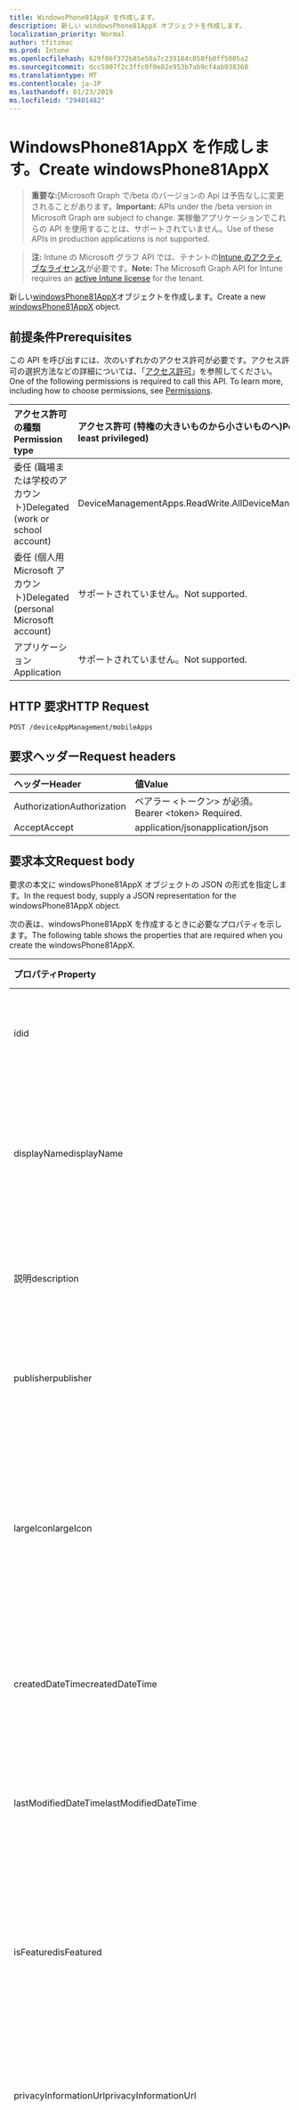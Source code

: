 ```yaml
---
title: WindowsPhone81AppX を作成します。
description: 新しい windowsPhone81AppX オブジェクトを作成します。
localization_priority: Normal
author: tfitzmac
ms.prod: Intune
ms.openlocfilehash: 629f06f372b85e50a7c239184c058fb0ff5005a2
ms.sourcegitcommit: dcc5907f2c3ffc0f0e82e953b7ab9cf4ab938360
ms.translationtype: MT
ms.contentlocale: ja-JP
ms.lasthandoff: 01/23/2019
ms.locfileid: "29401482"
---
```

# <a name="create-windowsphone81appx"></a><span data-ttu-id="fae9a-103">WindowsPhone81AppX を作成します。</span><span class="sxs-lookup"><span data-stu-id="fae9a-103">Create windowsPhone81AppX</span></span>

> <span data-ttu-id="fae9a-104">**重要な:**[Microsoft Graph で/beta のバージョンの Api は予告なしに変更されることがあります。</span><span class="sxs-lookup"><span data-stu-id="fae9a-104">**Important:** APIs under the /beta version in Microsoft Graph are subject to change.</span></span> <span data-ttu-id="fae9a-105">実稼働アプリケーションでこれらの API を使用することは、サポートされていません。</span><span class="sxs-lookup"><span data-stu-id="fae9a-105">Use of these APIs in production applications is not supported.</span></span>

> <span data-ttu-id="fae9a-106">**注:** Intune の Microsoft グラフ API では、テナントの[Intune のアクティブなライセンス](https://go.microsoft.com/fwlink/?linkid=839381)が必要です。</span><span class="sxs-lookup"><span data-stu-id="fae9a-106">**Note:** The Microsoft Graph API for Intune requires an [active Intune license](https://go.microsoft.com/fwlink/?linkid=839381) for the tenant.</span></span>

<span data-ttu-id="fae9a-107">新しい[windowsPhone81AppX](../resources/intune-apps-windowsphone81appx.md)オブジェクトを作成します。</span><span class="sxs-lookup"><span data-stu-id="fae9a-107">Create a new [windowsPhone81AppX](../resources/intune-apps-windowsphone81appx.md) object.</span></span>

## <a name="prerequisites"></a><span data-ttu-id="fae9a-108">前提条件</span><span class="sxs-lookup"><span data-stu-id="fae9a-108">Prerequisites</span></span>
<span data-ttu-id="fae9a-p102">この API を呼び出すには、次のいずれかのアクセス許可が必要です。アクセス許可の選択方法などの詳細については、「[アクセス許可](/concepts/permissions-reference.md)」を参照してください。</span><span class="sxs-lookup"><span data-stu-id="fae9a-p102">One of the following permissions is required to call this API. To learn more, including how to choose permissions, see [Permissions](/concepts/permissions-reference.md).</span></span>

|<span data-ttu-id="fae9a-111">アクセス許可の種類</span><span class="sxs-lookup"><span data-stu-id="fae9a-111">Permission type</span></span>|<span data-ttu-id="fae9a-112">アクセス許可 (特権の大きいものから小さいものへ)</span><span class="sxs-lookup"><span data-stu-id="fae9a-112">Permissions (from most to least privileged)</span></span>|
|:---|:---|
|<span data-ttu-id="fae9a-113">委任 (職場または学校のアカウント)</span><span class="sxs-lookup"><span data-stu-id="fae9a-113">Delegated (work or school account)</span></span>|<span data-ttu-id="fae9a-114">DeviceManagementApps.ReadWrite.All</span><span class="sxs-lookup"><span data-stu-id="fae9a-114">DeviceManagementApps.ReadWrite.All</span></span>|
|<span data-ttu-id="fae9a-115">委任 (個人用 Microsoft アカウント)</span><span class="sxs-lookup"><span data-stu-id="fae9a-115">Delegated (personal Microsoft account)</span></span>|<span data-ttu-id="fae9a-116">サポートされていません。</span><span class="sxs-lookup"><span data-stu-id="fae9a-116">Not supported.</span></span>|
|<span data-ttu-id="fae9a-117">アプリケーション</span><span class="sxs-lookup"><span data-stu-id="fae9a-117">Application</span></span>|<span data-ttu-id="fae9a-118">サポートされていません。</span><span class="sxs-lookup"><span data-stu-id="fae9a-118">Not supported.</span></span>|

## <a name="http-request"></a><span data-ttu-id="fae9a-119">HTTP 要求</span><span class="sxs-lookup"><span data-stu-id="fae9a-119">HTTP Request</span></span>
<!-- {
  "blockType": "ignored"
}
-->
``` http
POST /deviceAppManagement/mobileApps
```

## <a name="request-headers"></a><span data-ttu-id="fae9a-120">要求ヘッダー</span><span class="sxs-lookup"><span data-stu-id="fae9a-120">Request headers</span></span>
|<span data-ttu-id="fae9a-121">ヘッダー</span><span class="sxs-lookup"><span data-stu-id="fae9a-121">Header</span></span>|<span data-ttu-id="fae9a-122">値</span><span class="sxs-lookup"><span data-stu-id="fae9a-122">Value</span></span>|
|:---|:---|
|<span data-ttu-id="fae9a-123">Authorization</span><span class="sxs-lookup"><span data-stu-id="fae9a-123">Authorization</span></span>|<span data-ttu-id="fae9a-124">ベアラー &lt;トークン&gt; が必須。</span><span class="sxs-lookup"><span data-stu-id="fae9a-124">Bearer &lt;token&gt; Required.</span></span>|
|<span data-ttu-id="fae9a-125">Accept</span><span class="sxs-lookup"><span data-stu-id="fae9a-125">Accept</span></span>|<span data-ttu-id="fae9a-126">application/json</span><span class="sxs-lookup"><span data-stu-id="fae9a-126">application/json</span></span>|

## <a name="request-body"></a><span data-ttu-id="fae9a-127">要求本文</span><span class="sxs-lookup"><span data-stu-id="fae9a-127">Request body</span></span>
<span data-ttu-id="fae9a-128">要求の本文に windowsPhone81AppX オブジェクトの JSON の形式を指定します。</span><span class="sxs-lookup"><span data-stu-id="fae9a-128">In the request body, supply a JSON representation for the windowsPhone81AppX object.</span></span>

<span data-ttu-id="fae9a-129">次の表は、windowsPhone81AppX を作成するときに必要なプロパティを示します。</span><span class="sxs-lookup"><span data-stu-id="fae9a-129">The following table shows the properties that are required when you create the windowsPhone81AppX.</span></span>

|<span data-ttu-id="fae9a-130">プロパティ</span><span class="sxs-lookup"><span data-stu-id="fae9a-130">Property</span></span>|<span data-ttu-id="fae9a-131">型</span><span class="sxs-lookup"><span data-stu-id="fae9a-131">Type</span></span>|<span data-ttu-id="fae9a-132">説明</span><span class="sxs-lookup"><span data-stu-id="fae9a-132">Description</span></span>|
|:---|:---|:---|
|<span data-ttu-id="fae9a-133">id</span><span class="sxs-lookup"><span data-stu-id="fae9a-133">id</span></span>|<span data-ttu-id="fae9a-134">String</span><span class="sxs-lookup"><span data-stu-id="fae9a-134">String</span></span>|<span data-ttu-id="fae9a-135">エンティティのキー。</span><span class="sxs-lookup"><span data-stu-id="fae9a-135">Key of the entity.</span></span> <span data-ttu-id="fae9a-136">[mobileApp](../resources/intune-apps-mobileapp.md) から継承します</span><span class="sxs-lookup"><span data-stu-id="fae9a-136">Inherited from [mobileApp](../resources/intune-apps-mobileapp.md)</span></span>|
|<span data-ttu-id="fae9a-137">displayName</span><span class="sxs-lookup"><span data-stu-id="fae9a-137">displayName</span></span>|<span data-ttu-id="fae9a-138">String</span><span class="sxs-lookup"><span data-stu-id="fae9a-138">String</span></span>|<span data-ttu-id="fae9a-139">管理者が提供またはインポートしたアプリのタイトル。</span><span class="sxs-lookup"><span data-stu-id="fae9a-139">The admin provided or imported title of the app.</span></span> <span data-ttu-id="fae9a-140">[mobileApp](../resources/intune-apps-mobileapp.md) から継承します</span><span class="sxs-lookup"><span data-stu-id="fae9a-140">Inherited from [mobileApp](../resources/intune-apps-mobileapp.md)</span></span>|
|<span data-ttu-id="fae9a-141">説明</span><span class="sxs-lookup"><span data-stu-id="fae9a-141">description</span></span>|<span data-ttu-id="fae9a-142">String</span><span class="sxs-lookup"><span data-stu-id="fae9a-142">String</span></span>|<span data-ttu-id="fae9a-143">アプリの説明。</span><span class="sxs-lookup"><span data-stu-id="fae9a-143">The description of the app.</span></span> <span data-ttu-id="fae9a-144">[mobileApp](../resources/intune-apps-mobileapp.md) から継承します</span><span class="sxs-lookup"><span data-stu-id="fae9a-144">Inherited from [mobileApp](../resources/intune-apps-mobileapp.md)</span></span>|
|<span data-ttu-id="fae9a-145">publisher</span><span class="sxs-lookup"><span data-stu-id="fae9a-145">publisher</span></span>|<span data-ttu-id="fae9a-146">String</span><span class="sxs-lookup"><span data-stu-id="fae9a-146">String</span></span>|<span data-ttu-id="fae9a-147">アプリの発行元。</span><span class="sxs-lookup"><span data-stu-id="fae9a-147">The publisher of the app.</span></span> <span data-ttu-id="fae9a-148">[mobileApp](../resources/intune-apps-mobileapp.md) から継承します</span><span class="sxs-lookup"><span data-stu-id="fae9a-148">Inherited from [mobileApp](../resources/intune-apps-mobileapp.md)</span></span>|
|<span data-ttu-id="fae9a-149">largeIcon</span><span class="sxs-lookup"><span data-stu-id="fae9a-149">largeIcon</span></span>|[<span data-ttu-id="fae9a-150">mimeContent</span><span class="sxs-lookup"><span data-stu-id="fae9a-150">mimeContent</span></span>](../resources/intune-shared-mimecontent.md)|<span data-ttu-id="fae9a-151">アプリの詳細に表示され、アイコンのアップロードに使用される大きなアイコン。</span><span class="sxs-lookup"><span data-stu-id="fae9a-151">The large icon, to be displayed in the app details and used for upload of the icon.</span></span> <span data-ttu-id="fae9a-152">[mobileApp](../resources/intune-apps-mobileapp.md) から継承します</span><span class="sxs-lookup"><span data-stu-id="fae9a-152">Inherited from [mobileApp](../resources/intune-apps-mobileapp.md)</span></span>|
|<span data-ttu-id="fae9a-153">createdDateTime</span><span class="sxs-lookup"><span data-stu-id="fae9a-153">createdDateTime</span></span>|<span data-ttu-id="fae9a-154">DateTimeOffset</span><span class="sxs-lookup"><span data-stu-id="fae9a-154">DateTimeOffset</span></span>|<span data-ttu-id="fae9a-155">アプリが作成された日時。</span><span class="sxs-lookup"><span data-stu-id="fae9a-155">The date and time the app was created.</span></span> <span data-ttu-id="fae9a-156">[mobileApp](../resources/intune-apps-mobileapp.md) から継承します</span><span class="sxs-lookup"><span data-stu-id="fae9a-156">Inherited from [mobileApp](../resources/intune-apps-mobileapp.md)</span></span>|
|<span data-ttu-id="fae9a-157">lastModifiedDateTime</span><span class="sxs-lookup"><span data-stu-id="fae9a-157">lastModifiedDateTime</span></span>|<span data-ttu-id="fae9a-158">DateTimeOffset</span><span class="sxs-lookup"><span data-stu-id="fae9a-158">DateTimeOffset</span></span>|<span data-ttu-id="fae9a-159">アプリが最後に変更された日時。</span><span class="sxs-lookup"><span data-stu-id="fae9a-159">The date and time the app was last modified.</span></span> <span data-ttu-id="fae9a-160">[mobileApp](../resources/intune-apps-mobileapp.md) から継承します</span><span class="sxs-lookup"><span data-stu-id="fae9a-160">Inherited from [mobileApp](../resources/intune-apps-mobileapp.md)</span></span>|
|<span data-ttu-id="fae9a-161">isFeatured</span><span class="sxs-lookup"><span data-stu-id="fae9a-161">isFeatured</span></span>|<span data-ttu-id="fae9a-162">Boolean</span><span class="sxs-lookup"><span data-stu-id="fae9a-162">Boolean</span></span>|<span data-ttu-id="fae9a-163">アプリが管理者のおすすめとしてマークされたかどうかを示す値。[mobileApp](../resources/intune-apps-mobileapp.md) から継承します</span><span class="sxs-lookup"><span data-stu-id="fae9a-163">The value indicating whether the app is marked as featured by the admin. Inherited from [mobileApp](../resources/intune-apps-mobileapp.md)</span></span>|
|<span data-ttu-id="fae9a-164">privacyInformationUrl</span><span class="sxs-lookup"><span data-stu-id="fae9a-164">privacyInformationUrl</span></span>|<span data-ttu-id="fae9a-165">String</span><span class="sxs-lookup"><span data-stu-id="fae9a-165">String</span></span>|<span data-ttu-id="fae9a-166">プライバシーに関する声明の URL。</span><span class="sxs-lookup"><span data-stu-id="fae9a-166">The privacy statement Url.</span></span> <span data-ttu-id="fae9a-167">[mobileApp](../resources/intune-apps-mobileapp.md) から継承します</span><span class="sxs-lookup"><span data-stu-id="fae9a-167">Inherited from [mobileApp](../resources/intune-apps-mobileapp.md)</span></span>|
|<span data-ttu-id="fae9a-168">informationUrl</span><span class="sxs-lookup"><span data-stu-id="fae9a-168">informationUrl</span></span>|<span data-ttu-id="fae9a-169">String</span><span class="sxs-lookup"><span data-stu-id="fae9a-169">String</span></span>|<span data-ttu-id="fae9a-170">詳細情報の URL。</span><span class="sxs-lookup"><span data-stu-id="fae9a-170">The more information Url.</span></span> <span data-ttu-id="fae9a-171">[mobileApp](../resources/intune-apps-mobileapp.md) から継承します</span><span class="sxs-lookup"><span data-stu-id="fae9a-171">Inherited from [mobileApp](../resources/intune-apps-mobileapp.md)</span></span>|
|<span data-ttu-id="fae9a-172">owner</span><span class="sxs-lookup"><span data-stu-id="fae9a-172">owner</span></span>|<span data-ttu-id="fae9a-173">String</span><span class="sxs-lookup"><span data-stu-id="fae9a-173">String</span></span>|<span data-ttu-id="fae9a-174">アプリの所有者。</span><span class="sxs-lookup"><span data-stu-id="fae9a-174">The owner of the app.</span></span> <span data-ttu-id="fae9a-175">[mobileApp](../resources/intune-apps-mobileapp.md) から継承します</span><span class="sxs-lookup"><span data-stu-id="fae9a-175">Inherited from [mobileApp](../resources/intune-apps-mobileapp.md)</span></span>|
|<span data-ttu-id="fae9a-176">developer</span><span class="sxs-lookup"><span data-stu-id="fae9a-176">developer</span></span>|<span data-ttu-id="fae9a-177">String</span><span class="sxs-lookup"><span data-stu-id="fae9a-177">String</span></span>|<span data-ttu-id="fae9a-178">アプリの開発者。</span><span class="sxs-lookup"><span data-stu-id="fae9a-178">The developer of the app.</span></span> <span data-ttu-id="fae9a-179">[mobileApp](../resources/intune-apps-mobileapp.md) から継承します</span><span class="sxs-lookup"><span data-stu-id="fae9a-179">Inherited from [mobileApp](../resources/intune-apps-mobileapp.md)</span></span>|
|<span data-ttu-id="fae9a-180">notes</span><span class="sxs-lookup"><span data-stu-id="fae9a-180">notes</span></span>|<span data-ttu-id="fae9a-181">String</span><span class="sxs-lookup"><span data-stu-id="fae9a-181">String</span></span>|<span data-ttu-id="fae9a-182">アプリ用のメモ。</span><span class="sxs-lookup"><span data-stu-id="fae9a-182">Notes for the app.</span></span> <span data-ttu-id="fae9a-183">[mobileApp](../resources/intune-apps-mobileapp.md) から継承します</span><span class="sxs-lookup"><span data-stu-id="fae9a-183">Inherited from [mobileApp](../resources/intune-apps-mobileapp.md)</span></span>|
|<span data-ttu-id="fae9a-184">uploadState</span><span class="sxs-lookup"><span data-stu-id="fae9a-184">uploadState</span></span>|<span data-ttu-id="fae9a-185">Int32</span><span class="sxs-lookup"><span data-stu-id="fae9a-185">Int32</span></span>|<span data-ttu-id="fae9a-186">アップロードの状態です。</span><span class="sxs-lookup"><span data-stu-id="fae9a-186">The upload state.</span></span> <span data-ttu-id="fae9a-187">[mobileApp](../resources/intune-apps-mobileapp.md) から継承します</span><span class="sxs-lookup"><span data-stu-id="fae9a-187">Inherited from [mobileApp](../resources/intune-apps-mobileapp.md)</span></span>|
|<span data-ttu-id="fae9a-188">publishingState</span><span class="sxs-lookup"><span data-stu-id="fae9a-188">publishingState</span></span>|[<span data-ttu-id="fae9a-189">mobileAppPublishingState</span><span class="sxs-lookup"><span data-stu-id="fae9a-189">mobileAppPublishingState</span></span>](../resources/intune-apps-mobileapppublishingstate.md)|<span data-ttu-id="fae9a-190">アプリの発行の状態。</span><span class="sxs-lookup"><span data-stu-id="fae9a-190">The publishing state for the app.</span></span> <span data-ttu-id="fae9a-191">アプリが発行されていない限り、アプリを割り当てることができません。</span><span class="sxs-lookup"><span data-stu-id="fae9a-191">The app cannot be assigned unless the app is published.</span></span> <span data-ttu-id="fae9a-192">[MobileApp](../resources/intune-apps-mobileapp.md)から継承されます。</span><span class="sxs-lookup"><span data-stu-id="fae9a-192">Inherited from [mobileApp](../resources/intune-apps-mobileapp.md).</span></span> <span data-ttu-id="fae9a-193">可能な値は、`notPublished`、`processing`、`published` です。</span><span class="sxs-lookup"><span data-stu-id="fae9a-193">Possible values are: `notPublished`, `processing`, `published`.</span></span>|
|<span data-ttu-id="fae9a-194">isAssigned</span><span class="sxs-lookup"><span data-stu-id="fae9a-194">isAssigned</span></span>|<span data-ttu-id="fae9a-195">Boolean</span><span class="sxs-lookup"><span data-stu-id="fae9a-195">Boolean</span></span>|<span data-ttu-id="fae9a-196">アプリケーションが少なくとも 1 つのグループに割り当てられているかどうかを示す値です。</span><span class="sxs-lookup"><span data-stu-id="fae9a-196">The value indicating whether the app is assigned to at least one group.</span></span> <span data-ttu-id="fae9a-197">[mobileApp](../resources/intune-apps-mobileapp.md) から継承します</span><span class="sxs-lookup"><span data-stu-id="fae9a-197">Inherited from [mobileApp](../resources/intune-apps-mobileapp.md)</span></span>|
|<span data-ttu-id="fae9a-198">roleScopeTagIds</span><span class="sxs-lookup"><span data-stu-id="fae9a-198">roleScopeTagIds</span></span>|<span data-ttu-id="fae9a-199">String コレクション</span><span class="sxs-lookup"><span data-stu-id="fae9a-199">String collection</span></span>|<span data-ttu-id="fae9a-200">このモバイル アプリケーションのスコープのタグ id の一覧です。</span><span class="sxs-lookup"><span data-stu-id="fae9a-200">List of scope tag ids for this mobile app.</span></span> <span data-ttu-id="fae9a-201">[mobileApp](../resources/intune-apps-mobileapp.md) から継承します</span><span class="sxs-lookup"><span data-stu-id="fae9a-201">Inherited from [mobileApp](../resources/intune-apps-mobileapp.md)</span></span>|
|<span data-ttu-id="fae9a-202">committedContentVersion</span><span class="sxs-lookup"><span data-stu-id="fae9a-202">committedContentVersion</span></span>|<span data-ttu-id="fae9a-203">String</span><span class="sxs-lookup"><span data-stu-id="fae9a-203">String</span></span>|<span data-ttu-id="fae9a-204">内部にコミットされたコンテンツのバージョン。</span><span class="sxs-lookup"><span data-stu-id="fae9a-204">The internal committed content version.</span></span> <span data-ttu-id="fae9a-205">[mobileLobApp](../resources/intune-apps-mobilelobapp.md) から継承します</span><span class="sxs-lookup"><span data-stu-id="fae9a-205">Inherited from [mobileLobApp](../resources/intune-apps-mobilelobapp.md)</span></span>|
|<span data-ttu-id="fae9a-206">fileName</span><span class="sxs-lookup"><span data-stu-id="fae9a-206">fileName</span></span>|<span data-ttu-id="fae9a-207">String</span><span class="sxs-lookup"><span data-stu-id="fae9a-207">String</span></span>|<span data-ttu-id="fae9a-208">メインの Lob アプリケーションのファイル名。</span><span class="sxs-lookup"><span data-stu-id="fae9a-208">The name of the main Lob application file.</span></span> <span data-ttu-id="fae9a-209">[mobileLobApp](../resources/intune-apps-mobilelobapp.md) から継承します</span><span class="sxs-lookup"><span data-stu-id="fae9a-209">Inherited from [mobileLobApp](../resources/intune-apps-mobilelobapp.md)</span></span>|
|<span data-ttu-id="fae9a-210">size</span><span class="sxs-lookup"><span data-stu-id="fae9a-210">size</span></span>|<span data-ttu-id="fae9a-211">Int64</span><span class="sxs-lookup"><span data-stu-id="fae9a-211">Int64</span></span>|<span data-ttu-id="fae9a-212">アップロードされたすべてのファイルを含む合計サイズ。</span><span class="sxs-lookup"><span data-stu-id="fae9a-212">The total size, including all uploaded files.</span></span> <span data-ttu-id="fae9a-213">[mobileLobApp](../resources/intune-apps-mobilelobapp.md) から継承します</span><span class="sxs-lookup"><span data-stu-id="fae9a-213">Inherited from [mobileLobApp](../resources/intune-apps-mobilelobapp.md)</span></span>|
|<span data-ttu-id="fae9a-214">applicableArchitectures</span><span class="sxs-lookup"><span data-stu-id="fae9a-214">applicableArchitectures</span></span>|[<span data-ttu-id="fae9a-215">windowsArchitecture</span><span class="sxs-lookup"><span data-stu-id="fae9a-215">windowsArchitecture</span></span>](../resources/intune-apps-windowsarchitecture.md)|<span data-ttu-id="fae9a-216">このアプリを実行できる Windows アーキテクチャ。</span><span class="sxs-lookup"><span data-stu-id="fae9a-216">The Windows architecture(s) for which this app can run on.</span></span> <span data-ttu-id="fae9a-217">使用可能な値: `none`、`x86`、`x64`、`arm`、`neutral`、`arm64`。</span><span class="sxs-lookup"><span data-stu-id="fae9a-217">Possible values are: `none`, `x86`, `x64`, `arm`, `neutral`, `arm64`.</span></span>|
|<span data-ttu-id="fae9a-218">identityName</span><span class="sxs-lookup"><span data-stu-id="fae9a-218">identityName</span></span>|<span data-ttu-id="fae9a-219">String</span><span class="sxs-lookup"><span data-stu-id="fae9a-219">String</span></span>|<span data-ttu-id="fae9a-220">ID 名。</span><span class="sxs-lookup"><span data-stu-id="fae9a-220">The Identity Name.</span></span>|
|<span data-ttu-id="fae9a-221">identityPublisherHash</span><span class="sxs-lookup"><span data-stu-id="fae9a-221">identityPublisherHash</span></span>|<span data-ttu-id="fae9a-222">String</span><span class="sxs-lookup"><span data-stu-id="fae9a-222">String</span></span>|<span data-ttu-id="fae9a-223">ID の発行元のハッシュ。</span><span class="sxs-lookup"><span data-stu-id="fae9a-223">The Identity Publisher Hash.</span></span>|
|<span data-ttu-id="fae9a-224">identityResourceIdentifier</span><span class="sxs-lookup"><span data-stu-id="fae9a-224">identityResourceIdentifier</span></span>|<span data-ttu-id="fae9a-225">String</span><span class="sxs-lookup"><span data-stu-id="fae9a-225">String</span></span>|<span data-ttu-id="fae9a-226">ID のリソースの識別子。</span><span class="sxs-lookup"><span data-stu-id="fae9a-226">The Identity Resource Identifier.</span></span>|
|<span data-ttu-id="fae9a-227">minimumSupportedOperatingSystem</span><span class="sxs-lookup"><span data-stu-id="fae9a-227">minimumSupportedOperatingSystem</span></span>|[<span data-ttu-id="fae9a-228">windowsMinimumOperatingSystem</span><span class="sxs-lookup"><span data-stu-id="fae9a-228">windowsMinimumOperatingSystem</span></span>](../resources/intune-apps-windowsminimumoperatingsystem.md)|<span data-ttu-id="fae9a-229">該当するオペレーティング システムの最小の値です。</span><span class="sxs-lookup"><span data-stu-id="fae9a-229">The value for the minimum applicable operating system.</span></span>|
|<span data-ttu-id="fae9a-230">phoneProductIdentifier</span><span class="sxs-lookup"><span data-stu-id="fae9a-230">phoneProductIdentifier</span></span>|<span data-ttu-id="fae9a-231">String</span><span class="sxs-lookup"><span data-stu-id="fae9a-231">String</span></span>|<span data-ttu-id="fae9a-232">電話の製品識別子です。</span><span class="sxs-lookup"><span data-stu-id="fae9a-232">The Phone Product Identifier.</span></span>|
|<span data-ttu-id="fae9a-233">phonePublisherId</span><span class="sxs-lookup"><span data-stu-id="fae9a-233">phonePublisherId</span></span>|<span data-ttu-id="fae9a-234">String</span><span class="sxs-lookup"><span data-stu-id="fae9a-234">String</span></span>|<span data-ttu-id="fae9a-235">電話の発行元の id。</span><span class="sxs-lookup"><span data-stu-id="fae9a-235">The Phone Publisher Id.</span></span>|
|<span data-ttu-id="fae9a-236">identityVersion</span><span class="sxs-lookup"><span data-stu-id="fae9a-236">identityVersion</span></span>|<span data-ttu-id="fae9a-237">String</span><span class="sxs-lookup"><span data-stu-id="fae9a-237">String</span></span>|<span data-ttu-id="fae9a-238">ID のバージョン。</span><span class="sxs-lookup"><span data-stu-id="fae9a-238">The identity version.</span></span>|



## <a name="response"></a><span data-ttu-id="fae9a-239">応答</span><span class="sxs-lookup"><span data-stu-id="fae9a-239">Response</span></span>
<span data-ttu-id="fae9a-240">かどうかは成功すると、このメソッドが返されます、`201 Created`応答コードおよび応答の本文に[windowsPhone81AppX](../resources/intune-apps-windowsphone81appx.md)オブジェクトです。</span><span class="sxs-lookup"><span data-stu-id="fae9a-240">If successful, this method returns a `201 Created` response code and a [windowsPhone81AppX](../resources/intune-apps-windowsphone81appx.md) object in the response body.</span></span>

## <a name="example"></a><span data-ttu-id="fae9a-241">例</span><span class="sxs-lookup"><span data-stu-id="fae9a-241">Example</span></span>

### <a name="request"></a><span data-ttu-id="fae9a-242">要求</span><span class="sxs-lookup"><span data-stu-id="fae9a-242">Request</span></span>
<span data-ttu-id="fae9a-243">以下は、要求の例です。</span><span class="sxs-lookup"><span data-stu-id="fae9a-243">Here is an example of the request.</span></span>
``` http
POST https://graph.microsoft.com/beta/deviceAppManagement/mobileApps
Content-type: application/json
Content-length: 1440

{
  "@odata.type": "#microsoft.graph.windowsPhone81AppX",
  "displayName": "Display Name value",
  "description": "Description value",
  "publisher": "Publisher value",
  "largeIcon": {
    "@odata.type": "microsoft.graph.mimeContent",
    "type": "Type value",
    "value": "dmFsdWU="
  },
  "isFeatured": true,
  "privacyInformationUrl": "https://example.com/privacyInformationUrl/",
  "informationUrl": "https://example.com/informationUrl/",
  "owner": "Owner value",
  "developer": "Developer value",
  "notes": "Notes value",
  "uploadState": 11,
  "publishingState": "processing",
  "isAssigned": true,
  "roleScopeTagIds": [
    "Role Scope Tag Ids value"
  ],
  "committedContentVersion": "Committed Content Version value",
  "fileName": "File Name value",
  "size": 4,
  "applicableArchitectures": "x86",
  "identityName": "Identity Name value",
  "identityPublisherHash": "Identity Publisher Hash value",
  "identityResourceIdentifier": "Identity Resource Identifier value",
  "minimumSupportedOperatingSystem": {
    "@odata.type": "microsoft.graph.windowsMinimumOperatingSystem",
    "v8_0": true,
    "v8_1": true,
    "v10_0": true,
    "v10_1607": true,
    "v10_1703": true,
    "v10_1709": true,
    "v10_1803": true
  },
  "phoneProductIdentifier": "Phone Product Identifier value",
  "phonePublisherId": "Phone Publisher Id value",
  "identityVersion": "Identity Version value"
}
```

### <a name="response"></a><span data-ttu-id="fae9a-244">応答</span><span class="sxs-lookup"><span data-stu-id="fae9a-244">Response</span></span>
<span data-ttu-id="fae9a-p123">以下は、応答の例です。注:簡潔にするために、ここに示す応答オブジェクトは切り詰められている場合があります。すべてのプロパティは実際の呼び出しから返されます。</span><span class="sxs-lookup"><span data-stu-id="fae9a-p123">Here is an example of the response. Note: The response object shown here may be truncated for brevity. All of the properties will be returned from an actual call.</span></span>
``` http
HTTP/1.1 201 Created
Content-Type: application/json
Content-Length: 1612

{
  "@odata.type": "#microsoft.graph.windowsPhone81AppX",
  "id": "4ff27f80-7f80-4ff2-807f-f24f807ff24f",
  "displayName": "Display Name value",
  "description": "Description value",
  "publisher": "Publisher value",
  "largeIcon": {
    "@odata.type": "microsoft.graph.mimeContent",
    "type": "Type value",
    "value": "dmFsdWU="
  },
  "createdDateTime": "2017-01-01T00:02:43.5775965-08:00",
  "lastModifiedDateTime": "2017-01-01T00:00:35.1329464-08:00",
  "isFeatured": true,
  "privacyInformationUrl": "https://example.com/privacyInformationUrl/",
  "informationUrl": "https://example.com/informationUrl/",
  "owner": "Owner value",
  "developer": "Developer value",
  "notes": "Notes value",
  "uploadState": 11,
  "publishingState": "processing",
  "isAssigned": true,
  "roleScopeTagIds": [
    "Role Scope Tag Ids value"
  ],
  "committedContentVersion": "Committed Content Version value",
  "fileName": "File Name value",
  "size": 4,
  "applicableArchitectures": "x86",
  "identityName": "Identity Name value",
  "identityPublisherHash": "Identity Publisher Hash value",
  "identityResourceIdentifier": "Identity Resource Identifier value",
  "minimumSupportedOperatingSystem": {
    "@odata.type": "microsoft.graph.windowsMinimumOperatingSystem",
    "v8_0": true,
    "v8_1": true,
    "v10_0": true,
    "v10_1607": true,
    "v10_1703": true,
    "v10_1709": true,
    "v10_1803": true
  },
  "phoneProductIdentifier": "Phone Product Identifier value",
  "phonePublisherId": "Phone Publisher Id value",
  "identityVersion": "Identity Version value"
}
```




